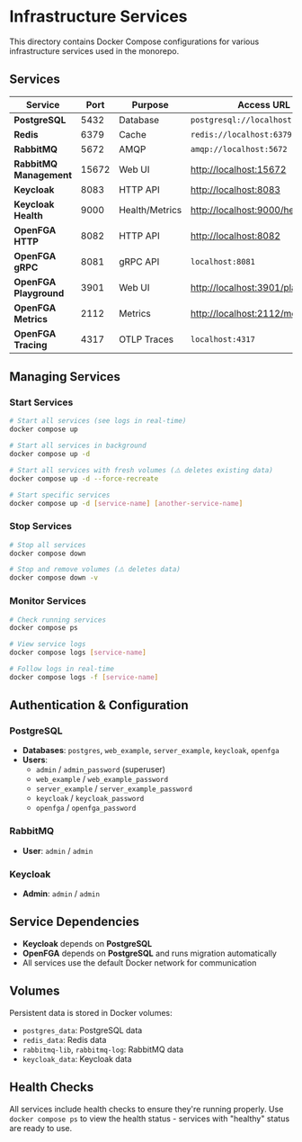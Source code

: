 # Infrastructure Services

This directory contains Docker Compose configurations for various infrastructure services used in the monorepo.

## Services

| Service                 | Port  | Purpose        | Access URL                           |
| ----------------------- | ----- | -------------- | ------------------------------------ |
| **PostgreSQL**          | 5432  | Database       | `postgresql://localhost:5432`        |
| **Redis**               | 6379  | Cache          | `redis://localhost:6379`             |
| **RabbitMQ**            | 5672  | AMQP           | `amqp://localhost:5672`              |
| **RabbitMQ Management** | 15672 | Web UI         | <http://localhost:15672>             |
| **Keycloak**            | 8083  | HTTP API       | <http://localhost:8083>              |
| **Keycloak Health**     | 9000  | Health/Metrics | <http://localhost:9000/health/ready> |
| **OpenFGA HTTP**        | 8082  | HTTP API       | <http://localhost:8082>              |
| **OpenFGA gRPC**        | 8081  | gRPC API       | `localhost:8081`                     |
| **OpenFGA Playground**  | 3901  | Web UI         | <http://localhost:3901/playground>   |
| **OpenFGA Metrics**     | 2112  | Metrics        | <http://localhost:2112/metrics>      |
| **OpenFGA Tracing**     | 4317  | OTLP Traces    | `localhost:4317`                     |

## Managing Services

### Start Services

```bash
# Start all services (see logs in real-time)
docker compose up

# Start all services in background
docker compose up -d

# Start all services with fresh volumes (⚠️ deletes existing data)
docker compose up -d --force-recreate

# Start specific services
docker compose up -d [service-name] [another-service-name]
```

### Stop Services

```bash
# Stop all services
docker compose down

# Stop and remove volumes (⚠️ deletes data)
docker compose down -v
```

### Monitor Services

```bash
# Check running services
docker compose ps

# View service logs
docker compose logs [service-name]

# Follow logs in real-time
docker compose logs -f [service-name]
```

## Authentication & Configuration

### PostgreSQL

- **Databases**: `postgres`, `web_example`, `server_example`, `keycloak`, `openfga`
- **Users**:
  - `admin` / `admin_password` (superuser)
  - `web_example` / `web_example_password`
  - `server_example` / `server_example_password`
  - `keycloak` / `keycloak_password`
  - `openfga` / `openfga_password`

### RabbitMQ

- **User**: `admin` / `admin`

### Keycloak

- **Admin**: `admin` / `admin`

## Service Dependencies

- **Keycloak** depends on **PostgreSQL**
- **OpenFGA** depends on **PostgreSQL** and runs migration automatically
- All services use the default Docker network for communication

## Volumes

Persistent data is stored in Docker volumes:

- `postgres_data`: PostgreSQL data
- `redis_data`: Redis data
- `rabbitmq-lib`, `rabbitmq-log`: RabbitMQ data
- `keycloak_data`: Keycloak data

## Health Checks

All services include health checks to ensure they're running properly.
Use `docker compose ps` to view the health status - services with "healthy" status are ready to use.
